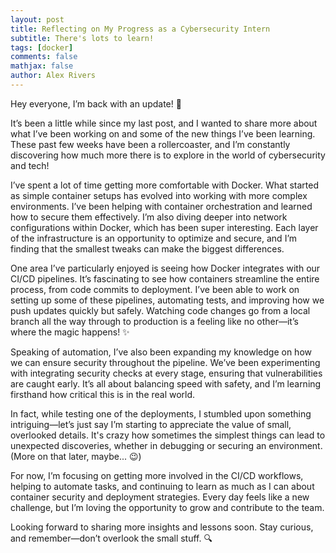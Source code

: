 ```yaml
---
layout: post
title: Reflecting on My Progress as a Cybersecurity Intern
subtitle: There's lots to learn!
tags: [docker]
comments: false
mathjax: false
author: Alex Rivers
---
```


Hey everyone, I’m back with an update! 👋

It’s been a little while since my last post, and I wanted to share more about what I’ve been working on and some of the new things I’ve been learning. These past few weeks have been a rollercoaster, and I’m constantly discovering how much more there is to explore in the world of cybersecurity and tech!

I’ve spent a lot of time getting more comfortable with Docker. What started as simple container setups has evolved into working with more complex environments. I’ve been helping with container orchestration and learned how to secure them effectively. I’m also diving deeper into network configurations within Docker, which has been super interesting. Each layer of the infrastructure is an opportunity to optimize and secure, and I’m finding that the smallest tweaks can make the biggest differences.

One area I’ve particularly enjoyed is seeing how Docker integrates with our CI/CD pipelines. It’s fascinating to see how containers streamline the entire process, from code commits to deployment. I’ve been able to work on setting up some of these pipelines, automating tests, and improving how we push updates quickly but safely. Watching code changes go from a local branch all the way through to production is a feeling like no other—it’s where the magic happens! ✨

Speaking of automation, I’ve also been expanding my knowledge on how we can ensure security throughout the pipeline. We’ve been experimenting with integrating security checks at every stage, ensuring that vulnerabilities are caught early. It’s all about balancing speed with safety, and I’m learning firsthand how critical this is in the real world.

In fact, while testing one of the deployments, I stumbled upon something intriguing—let’s just say I’m starting to appreciate the value of small, overlooked details. It's crazy how sometimes the simplest things can lead to unexpected discoveries, whether in debugging or securing an environment. (More on that later, maybe... 😉)

For now, I’m focusing on getting more involved in the CI/CD workflows, helping to automate tasks, and continuing to learn as much as I can about container security and deployment strategies. Every day feels like a new challenge, but I’m loving the opportunity to grow and contribute to the team.

Looking forward to sharing more insights and lessons soon. Stay curious, and remember—don’t overlook the small stuff. 🔍
